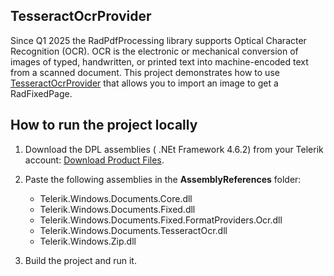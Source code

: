 ##  TesseractOcrProvider

Since Q1 2025 the RadPdfProcessing library supports Optical Character Recognition (OCR). OCR is the electronic or mechanical conversion of images of typed, handwritten, or printed text into machine-encoded text from a scanned document. 
This project demonstrates how to use [TesseractOcrProvider](https://docs.telerik.com/devtools/document-processing/libraries/radpdfprocessing/formats-and-conversion/ocr/ocrformatprovider) that allows you to import an image to get a RadFixedPage.

## How to run the project locally

1. Download the DPL assemblies ( .NEt Framework 4.6.2) from your Telerik account: [Download Product Files](https://docs.telerik.com/devtools/document-processing/getting-started/download-product-files).

2. Paste the following assemblies in the **AssemblyReferences** folder:

    * Telerik.Windows.Documents.Core.dll
    * Telerik.Windows.Documents.Fixed.dll 
    * Telerik.Windows.Documents.Fixed.FormatProviders.Ocr.dll 
    * Telerik.Windows.Documents.TesseractOcr.dll 
    * Telerik.Windows.Zip.dll 

3. Build the project and run it.

